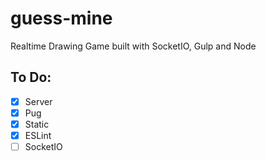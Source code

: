 # guess-mine

Realtime Drawing Game built with SocketIO, Gulp and Node


## To Do:

- [x] Server
- [x] Pug
- [x] Static
- [x] ESLint
- [ ] SocketIO
